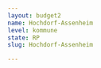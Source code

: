 ```yaml
---
layout: budget2
name: Hochdorf-Assenheim
level: kommune
state: RP
slug: Hochdorf-Assenheim

---
```



